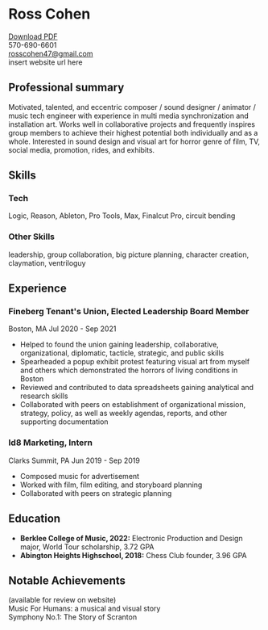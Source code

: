 # Ross Cohen
[Download PDF](https://drive.google.com/file/d/1i_FKFL97G7QZ7ZfivWdAX5XQsltC62yY/view?usp=sharing)   
570-690-6601   
rosscohen47@gmail.com   
insert website url here

## Professional summary
Motivated, talented, and eccentric composer / sound designer / animator / music tech engineer with experience in multi media synchronization and installation art. Works well in collaborative projects and frequently inspires group members to achieve their highest potential both individually and as a whole. Interested in sound design and visual art for horror genre of film, TV, social media, promotion, rides, and exhibits.

## Skills
### Tech
Logic, Reason, Ableton, Pro Tools, Max, Finalcut Pro, circuit bending
### Other Skills
leadership, group collaboration, big picture planning, character creation, claymation, ventriloguy

## Experience
### Fineberg Tenant's Union, Elected Leadership Board Member
Boston, MA Jul 2020 - Sep 2021
* Helped to found the union gaining leadership, collaborative, organizational, diplomatic, tacticle, strategic, and public skills
* Spearheaded a popup exhibit protest featuring visual art from myself and others which demonstrated the horrors of living conditions in Boston
* Reviewed and contributed to data spreadsheets gaining analytical and research skills
* Collaborated with peers on establishment of organizational mission, strategy, policy, as well as weekly agendas, reports, and other supporting documentation
### Id8 Marketing, Intern
Clarks Summit, PA Jun 2019 - Sep 2019
* Composed music for advertisement
* Worked with film, film editing, and storyboard planning
* Collaborated with peers on strategic planning

## Education
* **Berklee College of Music, 2022:** Electronic Production and Design major, World Tour scholarship, 3.72 GPA
* **Abington Heights Highschool, 2018:** Chess Club founder, 3.96 GPA

## Notable Achievements
(available for review on website)   
Music For Humans: a musical and visual story    
Symphony No.1: The Story of Scranton


